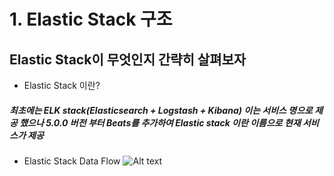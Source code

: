 # 1. Elastic Stack 구조

## Elastic Stack이 무엇인지 간략히 살펴보자 
- Elastic Stack 이란?
##### 최초에는 ELK stack(Elasticsearch + Logstash + Kibana) 이는 서비스 명으로 제공 했으나 5.0.0 버전 부터 Beats를 추가하여 Elastic stack 이란 이름으로 현재 서비스가 제공


- Elastic Stack Data Flow
  ![Alt text](/Images/elkstack.png)